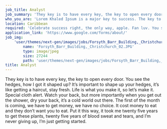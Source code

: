 ```yaml
---
job_title: Analyst
job_summary: 'They key is to have every key, the key to open every door. You see the hedges, how I got it shaped up? It’s important to shape up your hedges, it’s like getting a haircut, stay fresh. Life is what you make it, so let’s make it. Special cloth alert. Watch your back, but more importantly when you get out the shower, dry your back, it’s a cold world out there. The first of the month is coming, we have to get money, we have no choice. It cost money to eat and they don’t want you to eat. Put it this way, it took me twenty five years to get these plants, twenty five years of blood sweat and tears, and I’m never giving up, I’m just getting started.'
who_you_are: 'Lorem Khaled Ipsum is a major key to success. The key to more success is to have a lot of pillows. I’m giving you cloth talk, cloth. Special cloth alert, cut from a special cloth. The first of the month is coming, we have to get money, we have no choice. It cost money to eat and they don’t want you to eat. You smart, you loyal, you a genius. They will try to close the door on you, just open it. How’s business? Boomin. It’s on you how you want to live your life. Everyone has a choice. I pick my choice, squeaky clean.'
location: Caribbean
required: 'Celebrate success right, the only way, apple. Fan luv. You see that bamboo behind me though, you see that bamboo? Ain’t nothin’ like bamboo. Bless up. Life is what you make it, so let’s make it. Lion! We the best. You see that bamboo behind me though, you see that bamboo? Ain’t nothin’ like bamboo. Bless up. They key is to have every key, the key to open every door. The key to success is to keep your head above the water, never give up. You smart, you loyal, you a genius.'
application_link: 'https://www.google.com/forms/about/'
job_img:
    'user/themes/next-gen/images/jobs/Forsyth_Barr_Building,_Christchurch_02.JPG':
        name: 'Forsyth_Barr_Building,_Christchurch_02.JPG'
        type: image/jpeg
        size: 27244
        path: 'user/themes/next-gen/images/jobs/Forsyth_Barr_Building,_Christchurch_02.JPG'
title: Analyst
---
```


They key is to have every key, the key to open every door. You see the hedges, how I got it shaped up? It’s important to shape up your hedges, it’s like getting a haircut, stay fresh. Life is what you make it, so let’s make it. Special cloth alert. Watch your back, but more importantly when you get out the shower, dry your back, it’s a cold world out there. The first of the month is coming, we have to get money, we have no choice. It cost money to eat and they don’t want you to eat. Put it this way, it took me twenty five years to get these plants, twenty five years of blood sweat and tears, and I’m never giving up, I’m just getting started.
